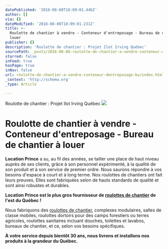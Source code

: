 ```yaml
---
datePublished: '2016-08-08T18:09:01.446Z'
author: []
via: {}
dateModified: '2016-08-08T18:09:01.231Z'
title: >-
  Roulotte de chantier à vendre - Conteneur d'entreposage - Bureau de chantier à
  louer
publisher: {}
description: 'Roulotte de chantier : Projet Ilot Irving Québec'
sourcePath: _posts/2016-08-08-roulotte-de-chantier-a-vendre-conteneur-dentreposage-bu.md
starred: false
inFeed: true
hasPage: true
inNav: false
url: roulotte-de-chantier-a-vendre-conteneur-dentreposage-bu/index.html
_context: 'http://schema.org'
_type: Article

---
```

Roulotte de chantier : Projet Ilot Irving Québec
![](https://the-grid-user-content.s3-us-west-2.amazonaws.com/0e124c01-2af6-4779-800f-318d8a42b9b5.jpg)

# **Roulotte de chantier à vendre - Conteneur d'entreposage - Bureau de chantier à louer**

**Location Prince** a su, au fil des années, se tailler une place de haut niveau auprès de ses clients, grâce à son personnel expérimenté, à la qualité de son produit et à son service de premier ordre. Nous saurons répondre à vos besoins d'espace à court et à long terme. Nos roulottes de chantiers ont fait leurs preuves. Elles sont fabriquées selon de hauts standards de qualité et sont ainsi robustes et durables. 

**Location Prince est le plus gros fournisseur de [roulottes de chantier][0] de l'est du Québec !**

Nous fabriquons des [roulottes de chantier][0], complexes modulaires, salles de classe mobiles, roulottes dortoirs pour des camps forestiers ou terres agricoles, roulottes sanitaires incluant douches, toilettes et lavabos, bureaux de chantier, et ce, selon vos besoins spécifiques.

**À votre service depuis bientôt 30 ans, nous livrons et installons nos produits à la grandeur du Québec.**

[0]: http://locationprince.com/roulotte-de-chantier.html "Roulotte de chantier à vendre"